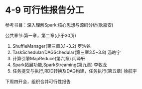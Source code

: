 # 4-9 可行性报告分工

参考书目：深入理解Spark:核心思想与源码分析(耿嘉安)

公共章节:第一章，第二章(小于30页)
1. ShuffleManager(第三章3.1~3.2) 罗浩铭
2. TaskSchedular/DAGSchedular(第三章3.5~3.8) 汤皓宇
3. 计算引擎MapReduce(第六章) 闫泽轩
4. Spark拓展功能,SparkStreaming(第九章) 李牧龙
5. 任务提交与执行,RDD转换及DAG构建，任务执行(第五章) 徐航宇

下周四开会，组织合并可行性报告